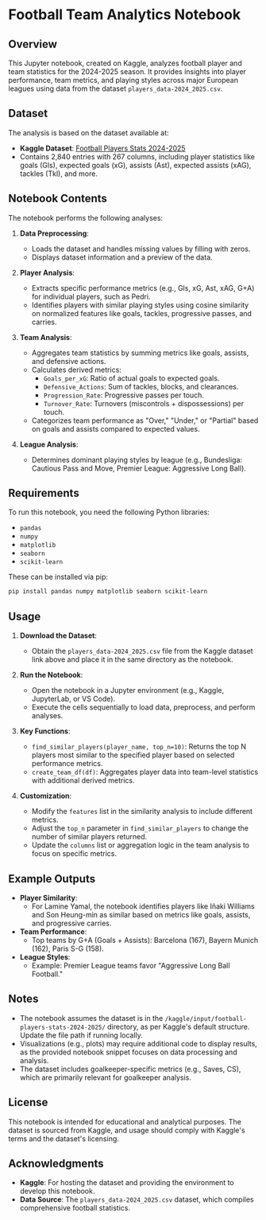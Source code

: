 # Football Team Analytics Notebook

## Overview
This Jupyter notebook, created on Kaggle, analyzes football player and team statistics for the 2024-2025 season. It provides insights into player performance, team metrics, and playing styles across major European leagues using data from the dataset `players_data-2024_2025.csv`.

## Dataset
The analysis is based on the dataset available at:
- **Kaggle Dataset**: [Football Players Stats 2024-2025](https://www.kaggle.com/datasets/6586397/players_data-2024_2025)
- Contains 2,840 entries with 267 columns, including player statistics like goals (Gls), expected goals (xG), assists (Ast), expected assists (xAG), tackles (Tkl), and more.

## Notebook Contents
The notebook performs the following analyses:
1. **Data Preprocessing**:
   - Loads the dataset and handles missing values by filling with zeros.
   - Displays dataset information and a preview of the data.

2. **Player Analysis**:
   - Extracts specific performance metrics (e.g., Gls, xG, Ast, xAG, G+A) for individual players, such as Pedri.
   - Identifies players with similar playing styles using cosine similarity on normalized features like goals, tackles, progressive passes, and carries.

3. **Team Analysis**:
   - Aggregates team statistics by summing metrics like goals, assists, and defensive actions.
   - Calculates derived metrics:
     - `Goals_per_xG`: Ratio of actual goals to expected goals.
     - `Defensive_Actions`: Sum of tackles, blocks, and clearances.
     - `Progression_Rate`: Progressive passes per touch.
     - `Turnover_Rate`: Turnovers (miscontrols + dispossessions) per touch.
   - Categorizes team performance as "Over," "Under," or "Partial" based on goals and assists compared to expected values.

4. **League Analysis**:
   - Determines dominant playing styles by league (e.g., Bundesliga: Cautious Pass and Move, Premier League: Aggressive Long Ball).

## Requirements
To run this notebook, you need the following Python libraries:
- `pandas`
- `numpy`
- `matplotlib`
- `seaborn`
- `scikit-learn`

These can be installed via pip:
```bash
pip install pandas numpy matplotlib seaborn scikit-learn
```

## Usage
1. **Download the Dataset**:
   - Obtain the `players_data-2024_2025.csv` file from the Kaggle dataset link above and place it in the same directory as the notebook.

2. **Run the Notebook**:
   - Open the notebook in a Jupyter environment (e.g., Kaggle, JupyterLab, or VS Code).
   - Execute the cells sequentially to load data, preprocess, and perform analyses.

3. **Key Functions**:
   - `find_similar_players(player_name, top_n=10)`: Returns the top N players most similar to the specified player based on selected performance metrics.
   - `create_team_df(df)`: Aggregates player data into team-level statistics with additional derived metrics.

4. **Customization**:
   - Modify the `features` list in the similarity analysis to include different metrics.
   - Adjust the `top_n` parameter in `find_similar_players` to change the number of similar players returned.
   - Update the `columns` list or aggregation logic in the team analysis to focus on specific metrics.

## Example Outputs
- **Player Similarity**:
  - For Lamine Yamal, the notebook identifies players like Iñaki Williams and Son Heung-min as similar based on metrics like goals, assists, and progressive carries.
- **Team Performance**:
  - Top teams by G+A (Goals + Assists): Barcelona (167), Bayern Munich (162), Paris S-G (158).
- **League Styles**:
  - Example: Premier League teams favor "Aggressive Long Ball Football."

## Notes
- The notebook assumes the dataset is in the `/kaggle/input/football-players-stats-2024-2025/` directory, as per Kaggle's default structure. Update the file path if running locally.
- Visualizations (e.g., plots) may require additional code to display results, as the provided notebook snippet focuses on data processing and analysis.
- The dataset includes goalkeeper-specific metrics (e.g., Saves, CS), which are primarily relevant for goalkeeper analysis.

## License
This notebook is intended for educational and analytical purposes. The dataset is sourced from Kaggle, and usage should comply with Kaggle's terms and the dataset's licensing.

## Acknowledgments
- **Kaggle**: For hosting the dataset and providing the environment to develop this notebook.
- **Data Source**: The `players_data-2024_2025.csv` dataset, which compiles comprehensive football statistics.
